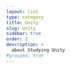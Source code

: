 ```yaml
---
layout: list
type: category
title: Unity
slug: unity
sidebar: true
order: 2
description: >
  about Studying Unity 
#grouped: true
---
```

